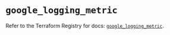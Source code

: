 # `google_logging_metric`

Refer to the Terraform Registry for docs: [`google_logging_metric`](https://registry.terraform.io/providers/hashicorp/google-beta/6.30.0/docs/resources/google_logging_metric).
